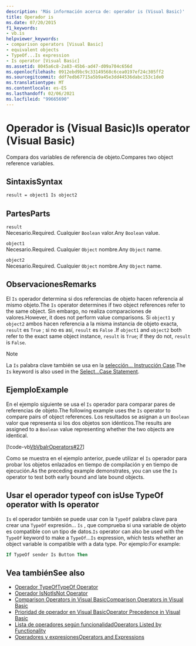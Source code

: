 ```yaml
---
description: 'Más información acerca de: operador is (Visual Basic)'
title: Operador is
ms.date: 07/20/2015
f1_keywords:
- vb.is
helpviewer_keywords:
- comparison operators [Visual Basic]
- equivalent objects
- TypeOf...Is expression
- Is operator [Visual Basic]
ms.assetid: 8045a6c8-2a83-45b6-ad47-d09a704c656d
ms.openlocfilehash: 0912ebd9bc9c33149568c6cea0197ef24c305ff2
ms.sourcegitcommit: ddf7edb67715a5b9a45e3dd44536dabc153c1de0
ms.translationtype: MT
ms.contentlocale: es-ES
ms.lasthandoff: 02/06/2021
ms.locfileid: "99665690"
---
```

# <a name="is-operator-visual-basic"></a><span data-ttu-id="5f1fa-103">Operador is (Visual Basic)</span><span class="sxs-lookup"><span data-stu-id="5f1fa-103">Is operator (Visual Basic)</span></span>

<span data-ttu-id="5f1fa-104">Compara dos variables de referencia de objeto.</span><span class="sxs-lookup"><span data-stu-id="5f1fa-104">Compares two object reference variables.</span></span>

## <a name="syntax"></a><span data-ttu-id="5f1fa-105">Sintaxis</span><span class="sxs-lookup"><span data-stu-id="5f1fa-105">Syntax</span></span>

```vb
result = object1 Is object2
```

## <a name="parts"></a><span data-ttu-id="5f1fa-106">Partes</span><span class="sxs-lookup"><span data-stu-id="5f1fa-106">Parts</span></span>

 `result`  
 <span data-ttu-id="5f1fa-107">Necesario.</span><span class="sxs-lookup"><span data-stu-id="5f1fa-107">Required.</span></span> <span data-ttu-id="5f1fa-108">Cualquier `Boolean` valor.</span><span class="sxs-lookup"><span data-stu-id="5f1fa-108">Any `Boolean` value.</span></span>  
  
 `object1`  
 <span data-ttu-id="5f1fa-109">Necesario.</span><span class="sxs-lookup"><span data-stu-id="5f1fa-109">Required.</span></span> <span data-ttu-id="5f1fa-110">Cualquier `Object` nombre.</span><span class="sxs-lookup"><span data-stu-id="5f1fa-110">Any `Object` name.</span></span>  
  
 `object2`  
 <span data-ttu-id="5f1fa-111">Necesario.</span><span class="sxs-lookup"><span data-stu-id="5f1fa-111">Required.</span></span> <span data-ttu-id="5f1fa-112">Cualquier `Object` nombre.</span><span class="sxs-lookup"><span data-stu-id="5f1fa-112">Any `Object` name.</span></span>  
  
## <a name="remarks"></a><span data-ttu-id="5f1fa-113">Observaciones</span><span class="sxs-lookup"><span data-stu-id="5f1fa-113">Remarks</span></span>

<span data-ttu-id="5f1fa-114">El `Is` operador determina si dos referencias de objeto hacen referencia al mismo objeto.</span><span class="sxs-lookup"><span data-stu-id="5f1fa-114">The `Is` operator determines if two object references refer to the same object.</span></span> <span data-ttu-id="5f1fa-115">Sin embargo, no realiza comparaciones de valores.</span><span class="sxs-lookup"><span data-stu-id="5f1fa-115">However, it does not perform value comparisons.</span></span> <span data-ttu-id="5f1fa-116">Si `object1` y `object2` ambos hacen referencia a la misma instancia de objeto exacta, `result` es `True` ; si no es así, `result` es `False` .</span><span class="sxs-lookup"><span data-stu-id="5f1fa-116">If `object1` and `object2` both refer to the exact same object instance, `result` is `True`; if they do not, `result` is `False`.</span></span>

> [!NOTE]
> <span data-ttu-id="5f1fa-117">La `Is` palabra clave también se usa en la [selección... Instrucción Case](../statements/select-case-statement.md).</span><span class="sxs-lookup"><span data-stu-id="5f1fa-117">The `Is` keyword is also used in the [Select...Case Statement](../statements/select-case-statement.md).</span></span>
  
## <a name="example"></a><span data-ttu-id="5f1fa-118">Ejemplo</span><span class="sxs-lookup"><span data-stu-id="5f1fa-118">Example</span></span>

<span data-ttu-id="5f1fa-119">En el ejemplo siguiente se usa el `Is` operador para comparar pares de referencias de objeto.</span><span class="sxs-lookup"><span data-stu-id="5f1fa-119">The following example uses the `Is` operator to compare pairs of object references.</span></span> <span data-ttu-id="5f1fa-120">Los resultados se asignan a un `Boolean` valor que representa si los dos objetos son idénticos.</span><span class="sxs-lookup"><span data-stu-id="5f1fa-120">The results are assigned to a `Boolean` value representing whether the two objects are identical.</span></span>

[!code-vb[VbVbalrOperators#27](~/samples/snippets/visualbasic/VS_Snippets_VBCSharp/VbVbalrOperators/VB/Class1.vb#27)]

<span data-ttu-id="5f1fa-121">Como se muestra en el ejemplo anterior, puede utilizar el `Is` operador para probar los objetos enlazados en tiempo de compilación y en tiempo de ejecución.</span><span class="sxs-lookup"><span data-stu-id="5f1fa-121">As the preceding example demonstrates, you can use the `Is` operator to test both early bound and late bound objects.</span></span>

## <a name="use-typeof-operator-with-is-operator"></a><span data-ttu-id="5f1fa-122">Usar el operador typeof con is</span><span class="sxs-lookup"><span data-stu-id="5f1fa-122">Use TypeOf operator with Is operator</span></span>

<span data-ttu-id="5f1fa-123">`Is` el operador también se puede usar con la `TypeOf` palabra clave para crear una `TypeOf` expresión... `Is` , que comprueba si una variable de objeto es compatible con un tipo de datos.</span><span class="sxs-lookup"><span data-stu-id="5f1fa-123">`Is` operator can also be used with the `TypeOf` keyword to make a `TypeOf`...`Is` expression, which tests whether an object variable is compatible with a data type.</span></span> <span data-ttu-id="5f1fa-124">Por ejemplo:</span><span class="sxs-lookup"><span data-stu-id="5f1fa-124">For example:</span></span>

```vb
If TypeOf sender Is Button Then
```

## <a name="see-also"></a><span data-ttu-id="5f1fa-125">Vea también</span><span class="sxs-lookup"><span data-stu-id="5f1fa-125">See also</span></span>

- [<span data-ttu-id="5f1fa-126">Operador TypeOf</span><span class="sxs-lookup"><span data-stu-id="5f1fa-126">TypeOf Operator</span></span>](typeof-operator.md)
- [<span data-ttu-id="5f1fa-127">Operador IsNot</span><span class="sxs-lookup"><span data-stu-id="5f1fa-127">IsNot Operator</span></span>](isnot-operator.md)
- [<span data-ttu-id="5f1fa-128">Comparison Operators in Visual Basic</span><span class="sxs-lookup"><span data-stu-id="5f1fa-128">Comparison Operators in Visual Basic</span></span>](../../programming-guide/language-features/operators-and-expressions/comparison-operators.md)
- [<span data-ttu-id="5f1fa-129">Prioridad de operador en Visual Basic</span><span class="sxs-lookup"><span data-stu-id="5f1fa-129">Operator Precedence in Visual Basic</span></span>](operator-precedence.md)
- [<span data-ttu-id="5f1fa-130">Lista de operadores según funcionalidad</span><span class="sxs-lookup"><span data-stu-id="5f1fa-130">Operators Listed by Functionality</span></span>](operators-listed-by-functionality.md)
- [<span data-ttu-id="5f1fa-131">Operadores y expresiones</span><span class="sxs-lookup"><span data-stu-id="5f1fa-131">Operators and Expressions</span></span>](../../programming-guide/language-features/operators-and-expressions/index.md)
